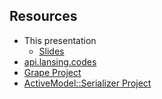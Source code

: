 ##  Resources

* This presentation
  * [Slides](https://github.com/atomaka/lets-talk-apis)
* [api.lansing.codes](https://github.com/lansingcodes/api)
* [Grape Project](https://github.com/ruby-grape/grape)
* [ActiveModel::Serializer Project](https://github.com/rails-api/active_model_serializers)

